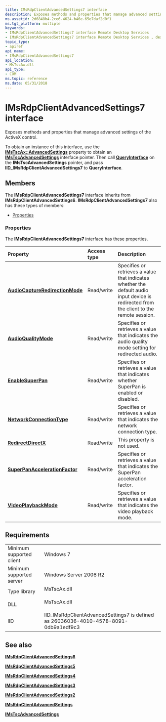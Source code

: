 ```yaml
---
title: IMsRdpClientAdvancedSettings7 interface
description: Exposes methods and properties that manage advanced settings of the ActiveX control.
ms.assetid: 2d6848b4-2ce6-4624-b46e-65e7daf2d0f1
ms.tgt_platform: multiple
keywords:
- IMsRdpClientAdvancedSettings7 interface Remote Desktop Services
- IMsRdpClientAdvancedSettings7 interface Remote Desktop Services , described
topic_type:
- apiref
api_name:
- IMsRdpClientAdvancedSettings7
api_location:
- MsTscAx.dll
api_type:
- COM
ms.topic: reference
ms.date: 05/31/2018
---
```


# IMsRdpClientAdvancedSettings7 interface

Exposes methods and properties that manage advanced settings of the ActiveX control.

To obtain an instance of this interface, use the [**IMsTscAx::AdvancedSettings**](imstscax-advancedsettings.md) property to obtain an [**IMsTscAdvancedSettings**](imstscadvancedsettings-interface.md) interface pointer. Then call [**QueryInterface**](/windows/desktop/api/unknwn/nf-unknwn-iunknown-queryinterface(q)) on the **IMsTscAdvancedSettings** pointer, and pass **IID\_IMsRdpClientAdvancedSettings7** to **QueryInterface**.

## Members

The **IMsRdpClientAdvancedSettings7** interface inherits from **IMsRdpClientAdvancedSettings6**. **IMsRdpClientAdvancedSettings7** also has these types of members:

-   [Properties](#properties)

### Properties

The **IMsRdpClientAdvancedSettings7** interface has these properties.



| Property                                                                                                    | Access type           | Description                                                                                                                                          |
|:------------------------------------------------------------------------------------------------------------|:----------------------|:-----------------------------------------------------------------------------------------------------------------------------------------------------|
| [**AudioCaptureRedirectionMode**](imsrdpclientadvancedsettings7-audiocaptureredirectionmode.md)<br/> | Read/write<br/> | Specifies or retrieves a value that indicates whether the default audio input device is redirected from the client to the remote session.<br/> |
| [**AudioQualityMode**](imsrdpclientadvancedsettings7-audioqualitymode.md)<br/>                       | Read/write<br/> | Specifies or retrieves a value that indicates the audio quality mode setting for redirected audio.<br/>                                        |
| [**EnableSuperPan**](imsrdpclientadvancedsettings7-enablesuperpan.md)<br/>                           | Read/write<br/> | Specifies or retrieves a value that indicates whether SuperPan is enabled or disabled.<br/>                                                    |
| [**NetworkConnectionType**](imsrdpclientadvancedsettings7-networkconnectiontype.md)<br/>             | Read/write<br/> | Specifies or retrieves a value that indicates the network connection type.<br/>                                                                |
| [**RedirectDirectX**](imsrdpclientadvancedsettings7-redirectdirectx.md)<br/>                         | Read/write<br/> | This property is not used.<br/>                                                                                                                |
| [**SuperPanAccelerationFactor**](imsrdpclientadvancedsettings7-superpanaccelerationfactor.md)<br/>   | Read/write<br/> | Specifies or retrieves a value that indicates the SuperPan acceleration factor.<br/>                                                           |
| [**VideoPlaybackMode**](imsrdpclientadvancedsettings7-videoplaybackmode.md)<br/>                     | Read/write<br/> | Specifies or retrieves a value that indicates the video playback mode.<br/>                                                                    |



 

## Requirements



|                                     |                                                                                                  |
|-------------------------------------|--------------------------------------------------------------------------------------------------|
| Minimum supported client<br/> | Windows 7<br/>                                                                             |
| Minimum supported server<br/> | Windows Server 2008 R2<br/>                                                                |
| Type library<br/>             | <dl> <dt>MsTscAx.dll</dt> </dl>           |
| DLL<br/>                      | <dl> <dt>MsTscAx.dll</dt> </dl>           |
| IID<br/>                      | IID\_IMsRdpClientAdvancedSettings7 is defined as 26036036-4010-4578-8091-0db9a1edf9c3<br/> |



## See also

<dl> <dt>

[**IMsRdpClientAdvancedSettings6**](imsrdpclientadvancedsettings6.md)
</dt> <dt>

[**IMsRdpClientAdvancedSettings5**](imsrdpclientadvancedsettings5.md)
</dt> <dt>

[**IMsRdpClientAdvancedSettings4**](imsrdpclientadvancedsettings4.md)
</dt> <dt>

[**IMsRdpClientAdvancedSettings3**](imsrdpclientadvancedsettings3.md)
</dt> <dt>

[**IMsRdpClientAdvancedSettings2**](imsrdpclientadvancedsettings2.md)
</dt> <dt>

[**IMsRdpClientAdvancedSettings**](imsrdpclientadvancedsettings-interface.md)
</dt> <dt>

[**IMsTscAdvancedSettings**](imstscadvancedsettings-interface.md)
</dt> </dl>

 


